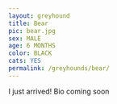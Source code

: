 ```yaml
---
layout: greyhound
title: Bear
pic: bear.jpg
sex: MALE
age: 6 MONTHS
color: BLACK
cats: YES
permalink: /greyhounds/bear/
---
```


I just arrived! Bio coming soon
